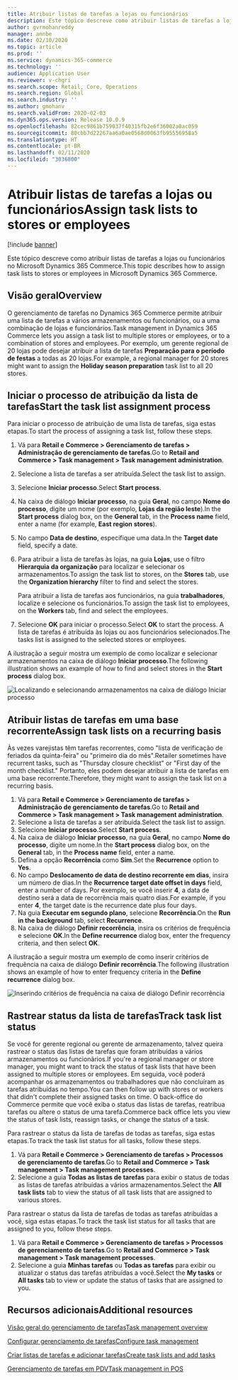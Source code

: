 ```yaml
---
title: Atribuir listas de tarefas a lojas ou funcionários
description: Este tópico descreve como atribuir listas de tarefas a lojas ou funcionários no Microsoft Dynamics 365 Commerce.
author: gvrmohanreddy
manager: annbe
ms.date: 02/10/2020
ms.topic: article
ms.prod: ''
ms.service: dynamics-365-commerce
ms.technology: ''
audience: Application User
ms.reviewer: v-chgri
ms.search.scope: Retail, Core, Operations
ms.search.region: Global
ms.search.industry: ''
ms.author: gmohanv
ms.search.validFrom: 2020-02-03
ms.dyn365.ops.version: Release 10.0.9
ms.openlocfilehash: 82cec9861b759037f40315fb2e6f36002a0ac059
ms.sourcegitcommit: 80cbb7d22267aa6a0ae0568d0063fb95556958a5
ms.translationtype: HT
ms.contentlocale: pt-BR
ms.lasthandoff: 02/11/2020
ms.locfileid: "3036800"
---
```

# <a name="assign-task-lists-to-stores-or-employees"></a><span data-ttu-id="a4dbc-103">Atribuir listas de tarefas a lojas ou funcionários</span><span class="sxs-lookup"><span data-stu-id="a4dbc-103">Assign task lists to stores or employees</span></span>

[!include [banner](includes/banner.md)]

<span data-ttu-id="a4dbc-104">Este tópico descreve como atribuir listas de tarefas a lojas ou funcionários no Microsoft Dynamics 365 Commerce.</span><span class="sxs-lookup"><span data-stu-id="a4dbc-104">This topic describes how to assign task lists to stores or employees in Microsoft Dynamics 365 Commerce.</span></span>

## <a name="overview"></a><span data-ttu-id="a4dbc-105">Visão geral</span><span class="sxs-lookup"><span data-stu-id="a4dbc-105">Overview</span></span>

<span data-ttu-id="a4dbc-106">O gerenciamento de tarefas no Dynamics 365 Commerce permite atribuir uma lista de tarefas a vários armazenamentos ou funcionários, ou a uma combinação de lojas e funcionários.</span><span class="sxs-lookup"><span data-stu-id="a4dbc-106">Task management in Dynamics 365 Commerce lets you assign a task list to multiple stores or employees, or to a combination of stores and employees.</span></span> <span data-ttu-id="a4dbc-107">Por exemplo, um gerente regional de 20 lojas pode desejar atribuir a lista de tarefas **Preparação para o período de festas** a todas as 20 lojas.</span><span class="sxs-lookup"><span data-stu-id="a4dbc-107">For example, a regional manager for 20 stores might want to assign the **Holiday season preparation** task list to all 20 stores.</span></span>

## <a name="start-the-task-list-assignment-process"></a><span data-ttu-id="a4dbc-108">Iniciar o processo de atribuição da lista de tarefas</span><span class="sxs-lookup"><span data-stu-id="a4dbc-108">Start the task list assignment process</span></span>

<span data-ttu-id="a4dbc-109">Para iniciar o processo de atribuição de uma lista de tarefas, siga estas etapas.</span><span class="sxs-lookup"><span data-stu-id="a4dbc-109">To start the process of assigning a task list, follow these steps.</span></span>

1. <span data-ttu-id="a4dbc-110">Vá para **Retail e Commerce \> Gerenciamento de tarefas \> Administração de gerenciamento de tarefas**.</span><span class="sxs-lookup"><span data-stu-id="a4dbc-110">Go to **Retail and Commerce \> Task management \> Task management administration**.</span></span>
1. <span data-ttu-id="a4dbc-111">Selecione a lista de tarefas a ser atribuída.</span><span class="sxs-lookup"><span data-stu-id="a4dbc-111">Select the task list to assign.</span></span>
1. <span data-ttu-id="a4dbc-112">Selecione **Iniciar processo**.</span><span class="sxs-lookup"><span data-stu-id="a4dbc-112">Select **Start process**.</span></span>
1. <span data-ttu-id="a4dbc-113">Na caixa de diálogo **Iniciar processo**, na guia **Geral**, no campo **Nome do processo**, digite um nome (por exemplo, **Lojas da região leste**).</span><span class="sxs-lookup"><span data-stu-id="a4dbc-113">In the **Start process** dialog box, on the **General** tab, in the **Process name** field, enter a name (for example, **East region stores**).</span></span>
1. <span data-ttu-id="a4dbc-114">No campo **Data de destino**, especifique uma data.</span><span class="sxs-lookup"><span data-stu-id="a4dbc-114">In the **Target date** field, specify a date.</span></span>
1. <span data-ttu-id="a4dbc-115">Para atribuir a lista de tarefas às lojas, na guia **Lojas**, use o filtro **Hierarquia da organização** para localizar e selecionar os armazenamentos.</span><span class="sxs-lookup"><span data-stu-id="a4dbc-115">To assign the task list to stores, on the **Stores** tab, use the **Organization hierarchy** filter to find and select the stores.</span></span>

    <span data-ttu-id="a4dbc-116">Para atribuir a lista de tarefas aos funcionários, na guia **trabalhadores**, localize e selecione os funcionários.</span><span class="sxs-lookup"><span data-stu-id="a4dbc-116">To assign the task list to employees, on the **Workers** tab, find and select the employees.</span></span>

1. <span data-ttu-id="a4dbc-117">Selecione **OK** para iniciar o processo.</span><span class="sxs-lookup"><span data-stu-id="a4dbc-117">Select **OK** to start the process.</span></span> <span data-ttu-id="a4dbc-118">A lista de tarefas é atribuída às lojas ou aos funcionários selecionados.</span><span class="sxs-lookup"><span data-stu-id="a4dbc-118">The tasks list is assigned to the selected stores or employees.</span></span>

<span data-ttu-id="a4dbc-119">A ilustração a seguir mostra um exemplo de como localizar e selecionar armazenamentos na caixa de diálogo **Iniciar processo**.</span><span class="sxs-lookup"><span data-stu-id="a4dbc-119">The following illustration shows an example of how to find and select stores in the **Start process** dialog box.</span></span>

![Localizando e selecionando armazenamentos na caixa de diálogo Iniciar processo](media/HQ-Assign-Tasks-Lists.png)

## <a name="assign-task-lists-on-a-recurring-basis"></a><span data-ttu-id="a4dbc-121">Atribuir listas de tarefas em uma base recorrente</span><span class="sxs-lookup"><span data-stu-id="a4dbc-121">Assign task lists on a recurring basis</span></span>

<span data-ttu-id="a4dbc-122">Às vezes varejistas têm tarefas recorrentes, como "lista de verificação de feriados da quinta-feira" ou "primeiro dia do mês".</span><span class="sxs-lookup"><span data-stu-id="a4dbc-122">Retailer sometimes have recurrent tasks, such as "Thursday closure checklist" or "First day of the month checklist."</span></span> <span data-ttu-id="a4dbc-123">Portanto, eles podem desejar atribuir a lista de tarefas em uma base recorrente.</span><span class="sxs-lookup"><span data-stu-id="a4dbc-123">Therefore, they might want to assign the task list on a recurring basis.</span></span>

1. <span data-ttu-id="a4dbc-124">Vá para **Retail e Commerce \> Gerenciamento de tarefas \> Administração de gerenciamento de tarefas**.</span><span class="sxs-lookup"><span data-stu-id="a4dbc-124">Go to **Retail and Commerce \> Task management \> Task management administration**.</span></span>
1. <span data-ttu-id="a4dbc-125">Selecione a lista de tarefas a ser atribuída.</span><span class="sxs-lookup"><span data-stu-id="a4dbc-125">Select the task list to assign.</span></span>
1. <span data-ttu-id="a4dbc-126">Selecione **Iniciar processo**.</span><span class="sxs-lookup"><span data-stu-id="a4dbc-126">Select **Start process**.</span></span>
1. <span data-ttu-id="a4dbc-127">Na caixa de diálogo **Iniciar processo**, na guia **Geral**, no campo **Nome do processo**, digite um nome.</span><span class="sxs-lookup"><span data-stu-id="a4dbc-127">In the **Start process** dialog box, on the **General** tab, in the **Process name** field, enter a name.</span></span>
1. <span data-ttu-id="a4dbc-128">Defina a opção **Recorrência** como **Sim**.</span><span class="sxs-lookup"><span data-stu-id="a4dbc-128">Set the **Recurrence** option to **Yes**.</span></span>
1. <span data-ttu-id="a4dbc-129">No campo **Deslocamento de data de destino recorrente em dias**, insira um número de dias.</span><span class="sxs-lookup"><span data-stu-id="a4dbc-129">In the **Recurrence target date offset in days** field, enter a number of days.</span></span> <span data-ttu-id="a4dbc-130">Por exemplo, se você inserir **4**, a data de destino será a data de recorrência mais quatro dias.</span><span class="sxs-lookup"><span data-stu-id="a4dbc-130">For example, if you enter **4**, the target date is the recurrence date plus four days.</span></span>
1. <span data-ttu-id="a4dbc-131">Na guia **Executar em segundo plano**, selecione **Recorrência**.</span><span class="sxs-lookup"><span data-stu-id="a4dbc-131">On the **Run in the background** tab, select **Recurrence**.</span></span>
1. <span data-ttu-id="a4dbc-132">Na caixa de diálogo **Definir recorrência**, insira os critérios de frequência e selecione **OK**.</span><span class="sxs-lookup"><span data-stu-id="a4dbc-132">In the **Define recurrence** dialog box, enter the frequency criteria, and then select **OK**.</span></span>

<span data-ttu-id="a4dbc-133">A ilustração a seguir mostra um exemplo de como inserir critérios de frequência na caixa de diálogo **Definir recorrência**.</span><span class="sxs-lookup"><span data-stu-id="a4dbc-133">The following illustration shows an example of how to enter frequency criteria in the **Define recurrence** dialog box.</span></span>

![Inserindo critérios de frequência na caixa de diálogo Definir recorrência](media/HQ-Assign-Tasks-Lists-Recurrently.png)

## <a name="track-task-list-status"></a><span data-ttu-id="a4dbc-135">Rastrear status da lista de tarefas</span><span class="sxs-lookup"><span data-stu-id="a4dbc-135">Track task list status</span></span>

<span data-ttu-id="a4dbc-136">Se você for gerente regional ou gerente de armazenamento, talvez queira rastrear o status das listas de tarefas que foram atribuídas a vários armazenamentos ou funcionários.</span><span class="sxs-lookup"><span data-stu-id="a4dbc-136">If you're a regional manager or store manager, you might want to track the status of task lists that have been assigned to multiple stores or employees.</span></span> <span data-ttu-id="a4dbc-137">Em seguida, você poderá acompanhar os armazenamentos ou trabalhadores que não concluíram as tarefas atribuídas no tempo.</span><span class="sxs-lookup"><span data-stu-id="a4dbc-137">You can then follow up with stores or workers that didn't complete their assigned tasks on time.</span></span> <span data-ttu-id="a4dbc-138">O back-office do Commerce permite que você exiba o status das listas de tarefas, reatribua tarefas ou altere o status de uma tarefa.</span><span class="sxs-lookup"><span data-stu-id="a4dbc-138">Commerce back office lets you view the status of task lists, reassign tasks, or change the status of a task.</span></span>

<span data-ttu-id="a4dbc-139">Para rastrear o status da lista de tarefas de todas as tarefas, siga estas etapas.</span><span class="sxs-lookup"><span data-stu-id="a4dbc-139">To track the task list status for all tasks, follow these steps.</span></span>

1. <span data-ttu-id="a4dbc-140">Vá para **Retail e Commerce \> Gerenciamento de tarefas \> Processos de gerenciamento de tarefas**.</span><span class="sxs-lookup"><span data-stu-id="a4dbc-140">Go to **Retail and Commerce \> Task management \> Task management processes**.</span></span>
1. <span data-ttu-id="a4dbc-141">Selecione a guia **Todas as listas de tarefas** para exibir o status de todas as listas de tarefas atribuídas a vários armazenamentos.</span><span class="sxs-lookup"><span data-stu-id="a4dbc-141">Select the **All task lists** tab to view the status of all task lists that are assigned to various stores.</span></span>

<span data-ttu-id="a4dbc-142">Para rastrear o status da lista de tarefas de todas as tarefas atribuídas a você, siga estas etapas.</span><span class="sxs-lookup"><span data-stu-id="a4dbc-142">To track the task list status for all tasks that are assigned to you, follow these steps.</span></span>

1. <span data-ttu-id="a4dbc-143">Vá para **Retail e Commerce \> Gerenciamento de tarefas \> Processos de gerenciamento de tarefas**.</span><span class="sxs-lookup"><span data-stu-id="a4dbc-143">Go to **Retail and Commerce \> Task management \> Task management processes**.</span></span>
1. <span data-ttu-id="a4dbc-144">Selecione a guia **Minhas tarefas** ou **Todas as tarefas** para exibir ou atualizar o status das tarefas atribuídas a você.</span><span class="sxs-lookup"><span data-stu-id="a4dbc-144">Select the **My tasks** or **All tasks** tab to view or update the status of tasks that are assigned to you.</span></span>

## <a name="additional-resources"></a><span data-ttu-id="a4dbc-145">Recursos adicionais</span><span class="sxs-lookup"><span data-stu-id="a4dbc-145">Additional resources</span></span>

[<span data-ttu-id="a4dbc-146">Visão geral do gerenciamento de tarefas</span><span class="sxs-lookup"><span data-stu-id="a4dbc-146">Task management overview</span></span>](task-mgmt-overview.md)

[<span data-ttu-id="a4dbc-147">Configurar gerenciamento de tarefas</span><span class="sxs-lookup"><span data-stu-id="a4dbc-147">Configure task management</span></span>](task-mgmt-configure.md)

[<span data-ttu-id="a4dbc-148">Criar listas de tarefas e adicionar tarefas</span><span class="sxs-lookup"><span data-stu-id="a4dbc-148">Create task lists and add tasks</span></span>](task-mgmt-create-lists.md)

[<span data-ttu-id="a4dbc-149">Gerenciamento de tarefas em PDV</span><span class="sxs-lookup"><span data-stu-id="a4dbc-149">Task management in POS</span></span>](task-mgmt-POS.md)

